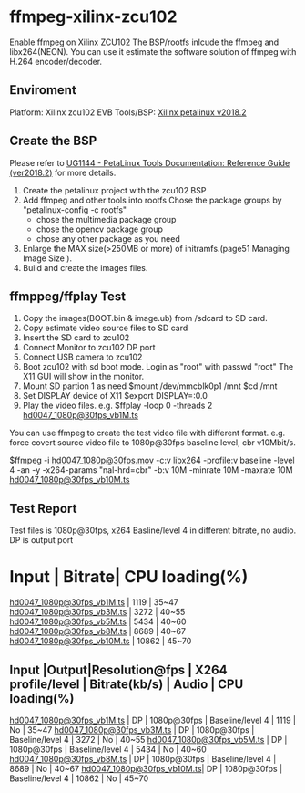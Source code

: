 # ffmpeg-xilinx-zcu102
Enable ffmpeg on Xilinx ZCU102
The BSP/rootfs inlcude the ffmpeg and libx264(NEON). You can use it estimate the software solution of ffmpeg with H.264 encoder/decoder.

## Enviroment
Platform:     Xilinx zcu102 EVB
Tools/BSP:    [Xilinx petalinux v2018.2][1]

## Create the BSP
Please refer to [UG1144 - PetaLinux Tools Documentation: Reference Guide (ver2018.2)][2] for more details.
1. Create the petalinux project with the zcu102 BSP
2. Add ffmpeg and other tools into rootfs
   Chose the package groups by "petalinux-config -c rootfs" 
   - chose the multimedia package group
   - chose the opencv package group
   - chose any other package as you need
3. Enlarge the MAX size(>250MB or more) of initramfs.(page51 Managing Image Size ).
4. Build and create the images files.


## ffmppeg/ffplay Test
1. Copy the images(BOOT.bin & image.ub) from /sdcard to SD card. 
2. Copy estimate video source files to SD card
3. Insert the SD card to zcu102
4. Connect Monitor to zcu102 DP port
5. Connect USB camera to zcu102
6. Boot zcu102 with sd boot mode. Login as "root" with passwd "root"
The X11 GUI will show in the monitor. 
7. Mount SD partion 1 as need
  $mount /dev/mmcblk0p1 /mnt
  $cd /mnt
8. Set DISPLAY device of X11
  $export DISPLAY=:0.0
9. Play the video files.
  e.g.
  $ffplay -loop 0 -threads 2 hd0047_1080p@30fps_vb1M.ts


You can use ffmpeg to create the test video file with different format.
e.g. force covert source video file to 1080p@30fps baseline level, cbr v10Mbit/s.

$ffmpeg -i hd0047_1080p@30fps.mov -c:v libx264 -profile:v baseline -level 4 -an -y -x264-params "nal-hrd=cbr" -b:v 10M -minrate 10M -maxrate 10M  hd0047_1080p@30fps_vb10M.ts


## Test Report

Test files is 1080p@30fps, x264 Basline/level 4 in different bitrate, no audio. DP is output port  

Input | Bitrate| CPU loading(%)
==============================
hd0047_1080p@30fps_vb1M.ts | 1119 | 35~47
hd0047_1080p@30fps_vb3M.ts | 3272 | 40~55
hd0047_1080p@30fps_vb5M.ts | 5434 | 40~60
hd0047_1080p@30fps_vb8M.ts | 8689 | 40~67
hd0047_1080p@30fps_vb10M.ts | 10862 | 45~70


Input                      |Output|Resolution@fps	| X264 profile/level | Bitrate(kb/s)	| Audio	| CPU loading(%)
--------------------------------------------------------------------------------------------------------------------
hd0047_1080p@30fps_vb1M.ts | DP   | 1080p@30fps	        | Baseline/level 4   | 1119	         | No   | 35~47	
hd0047_1080p@30fps_vb3M.ts | DP   | 1080p@30fps	        | Baseline/level 4   | 3272	         | No   | 40~55	
hd0047_1080p@30fps_vb5M.ts | DP   | 1080p@30fps  	| Baseline/level 4   | 5434	         | No   | 40~60	
hd0047_1080p@30fps_vb8M.ts | DP   | 1080p@30fps  	| Baseline/level 4   | 8689	         | No   | 40~67	
hd0047_1080p@30fps_vb10M.ts| DP   | 1080p@30fps  	| Baseline/level 4   | 10862	         | No   | 45~70	
							




[1]: https://www.xilinx.com/products/design-tools/embedded-software/petalinux-sdk.html
[2]: https://www.xilinx.com/support/documentation/sw_manuals/xilinx2018_2/ug1144-petalinux-tools-reference-guide.pdf

